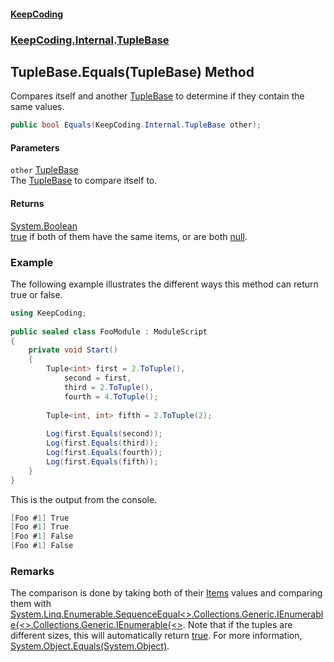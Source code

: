 #### [KeepCoding](index.md 'index')
### [KeepCoding.Internal](KeepCoding.Internal.md 'KeepCoding.Internal').[TupleBase](TupleBase.md 'KeepCoding.Internal.TupleBase')
## TupleBase.Equals(TupleBase) Method
Compares itself and another [TupleBase](TupleBase.md 'KeepCoding.Internal.TupleBase') to determine if they contain the same values.  
```csharp
public bool Equals(KeepCoding.Internal.TupleBase other);
```
#### Parameters
<a name='KeepCoding.Internal.TupleBase.Equals(KeepCoding.Internal.TupleBase).other'></a>
`other` [TupleBase](TupleBase.md 'KeepCoding.Internal.TupleBase')  
The [TupleBase](TupleBase.md 'KeepCoding.Internal.TupleBase') to compare itself to.
  
#### Returns
[System.Boolean](https://docs.microsoft.com/en-us/dotnet/api/System.Boolean 'System.Boolean')  
[true](https://docs.microsoft.com/en-us/dotnet/csharp/language-reference/builtin-types/bool 'https://docs.microsoft.com/en-us/dotnet/csharp/language-reference/builtin-types/bool') if both of them have the same items, or are both [null](https://docs.microsoft.com/en-us/dotnet/csharp/language-reference/keywords/null 'https://docs.microsoft.com/en-us/dotnet/csharp/language-reference/keywords/null').
### Example
The following example illustrates the different ways this method can return true or false.  
```csharp
using KeepCoding;  
  
public sealed class FooModule : ModuleScript  
{  
    private void Start()  
    {  
        Tuple<int> first = 2.ToTuple(),  
            second = first,  
            third = 2.ToTuple(),  
            fourth = 4.ToTuple();  
              
        Tuple<int, int> fifth = 2.ToTuple(2);  
          
        Log(first.Equals(second));  
        Log(first.Equals(third));  
        Log(first.Equals(fourth));  
        Log(first.Equals(fifth));  
    }  
}  
```
  
This is the output from the console.  
```csharp
[Foo #1] True  
[Foo #1] True  
[Foo #1] False  
[Foo #1] False  
```
### Remarks
The comparison is done by taking both of their [Items](TupleBase.Items.md 'KeepCoding.Internal.TupleBase.Items') values and comparing them with [System.Linq.Enumerable.SequenceEqual&lt;&gt;.Collections.Generic.IEnumerable{&lt;&gt;.Collections.Generic.IEnumerable{&lt;&gt;](https://docs.microsoft.com/en-us/dotnet/api/System.Linq.Enumerable.SequenceEqual--1#System_Linq_Enumerable_SequenceEqual__1_System_Collections_Generic_IEnumerable{__0},System_Collections_Generic_IEnumerable{__0}_ 'System.Linq.Enumerable.SequenceEqual``1(System.Collections.Generic.IEnumerable{``0},System.Collections.Generic.IEnumerable{``0})'). Note that if the tuples are different sizes, this will automatically return [true](https://docs.microsoft.com/en-us/dotnet/csharp/language-reference/builtin-types/bool 'https://docs.microsoft.com/en-us/dotnet/csharp/language-reference/builtin-types/bool'). For more information, [System.Object.Equals(System.Object)](https://docs.microsoft.com/en-us/dotnet/api/System.Object.Equals#System_Object_Equals_System_Object_ 'System.Object.Equals(System.Object)').  
